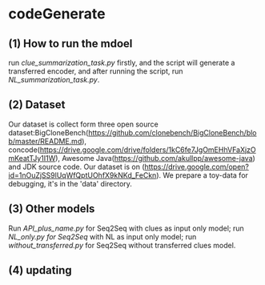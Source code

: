 # codeGenerate
## (1) How to run the mdoel
run *clue_summarization_task.py* firstly, and the script will generate a transferred encoder, and after running the script, run *NL_summarization_task.py*.

## (2) Dataset
Our dataset is collect form three open source dataset:BigCloneBench(https://github.com/clonebench/BigCloneBench/blob/master/README.md), 
concode(https://drive.google.com/drive/folders/1kC6fe7JgOmEHhVFaXjzOmKeatTJy1I1W), Awesome Java(https://github.com/akullpp/awesome-java) and JDK source code. Our dataset is on (https://drive.google.com/open?id=1nOuZjSS9lUqWfQptUOhfX9kNKd_FeCkn).
We prepare a toy-data for debugging, it's in the 'data' directory.

## (3) Other models
Run *API_plus_name.py* for Seq2Seq with clues as input only model;
run *NL_only.py for Seq2Seq* with NL as input only model;
run *without_transferred.py* for Seq2Seq without transferred clues model.

## (4) updating
